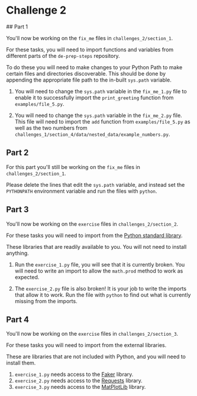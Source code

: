 # Challenge 2

## Part 1

You'll now be working on the `fix_me` files in `challenges_2/section_1`.

For these tasks, you will need to import functions and variables from different parts of the `de-prep-steps` repository.

To do these you will need to make changes to your Python Path to make certain files and directories discoverable. This should be done by appending the appropriate file path to the in-built `sys.path` variable.

1. You will need to change the `sys.path` variable in the `fix_me_1.py` file to enable it to successfully import the `print_greeting` function from `examples/file_5.py`.

2. You will need to change the `sys.path` variable in the `fix_me_2.py` file. This file will need to import the `add` function from `examples/file_5.py` as well as the two numbers from `challenges_1/section_4/data/nested_data/example_numbers.py`.

## Part 2

For this part you'll still be working on the `fix_me` files in `challenges_2/section_1`.

Please delete the lines that edit the `sys.path` variable, and instead set the `PYTHONPATH` environment variable and run the files with `python`.

## Part 3

You'll now be working on the `exercise` files in `challenges_2/section_2`.

For these tasks you will need to import from the [Python standard library](https://docs.python.org/3/library/index.html).

These libraries that are readily available to you. You will not need to install anything.

1. Run the `exercise_1.py` file, you will see that it is currently broken. You will need to write an import to allow the `math.prod` method to work as expected.

2. The `exercise_2.py` file is also broken! It is your job to write the imports that allow it to work. Run the file with `python` to find out what is currently missing from the imports.

## Part 4

You'll now be working on the `exercise` files in `challenges_2/section_3`.

For these tasks you will need to import from the external libraries.

These are libraries that are not included with Python, and you will need to install them.

1. `exercise_1.py` needs access to the [Faker](https://faker.readthedocs.io/en/master/) library.
2. `exercise_2.py` needs access to the [Requests](https://pypi.org/project/requests/) library.
3. `exercise_3.py` needs access to the [MatPlotLib](https://matplotlib.org/stable/) library.

